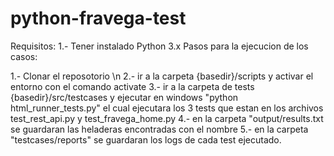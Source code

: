 # python-fravega-test

Requisitos:
1.- Tener instalado Python 3.x
Pasos para la ejecucion de los casos:

1.- Clonar el reposotorio \n
2.- ir a la carpeta {basedir}/scripts y activar el entorno con el comando activate
3.- ir a la carpeta de tests {basedir}/src/testcases y ejecutar en windows "python html_runner_tests.py" el cual ejecutara los 3 tests que estan en los archivos test_rest_api.py y test_fravega_home.py
4.- en la carpeta "output/results.txt se guardaran las heladeras encontradas con el nombre
5.- en la carpeta "testcases/reports" se guardaran los logs de cada test ejecutado.
